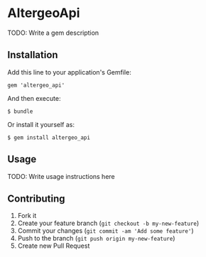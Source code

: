 # AltergeoApi

TODO: Write a gem description

## Installation

Add this line to your application's Gemfile:

    gem 'altergeo_api'

And then execute:

    $ bundle

Or install it yourself as:

    $ gem install altergeo_api

## Usage

TODO: Write usage instructions here

## Contributing

1. Fork it
2. Create your feature branch (`git checkout -b my-new-feature`)
3. Commit your changes (`git commit -am 'Add some feature'`)
4. Push to the branch (`git push origin my-new-feature`)
5. Create new Pull Request
